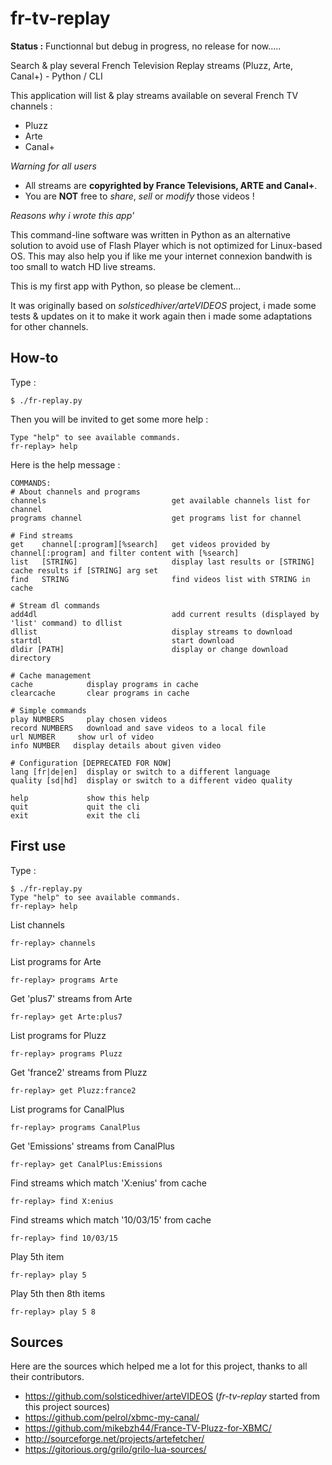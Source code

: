 fr-tv-replay
=============

**Status :** Functionnal but debug in progress, no release for now.....

Search &amp; play several French Television Replay streams (Pluzz, Arte, Canal+) - Python / CLI

This application will list & play streams available on several French TV channels :
 * Pluzz
 * Arte
 * Canal+

*Warning for all users*

 * All streams are **copyrighted by France Televisions, ARTE and Canal+**. 
 * You are **NOT** free to *share*, *sell* or *modify* those videos !

*Reasons why i wrote this app'*

This command-line software was written in Python as an alternative solution to avoid use of Flash Player which is not optimized for Linux-based OS. This may also help you if like me your internet connexion bandwith is too small to watch HD live streams.

This is my first app with Python, so please be clement... 

It was originally based on *solsticedhiver/arteVIDEOS* project, i made some tests & updates on it to make it work again then i made some adaptations for other channels.

How-to
------

Type :

    $ ./fr-replay.py 

Then you will be invited to get some more help :

    Type "help" to see available commands.
    fr-replay> help
  
Here is the help message :

    COMMANDS:
    # About channels and programs
  	channels                            get available channels list for channel
  	programs channel                    get programs list for channel
  
  	# Find streams
  	get    channel[:program][%search]   get videos provided by channel[:program] and filter content with [%search]
  	list   [STRING]	                    display last results or [STRING] cache results if [STRING] arg set
  	find   STRING                       find videos list with STRING in cache
  
  	# Stream dl commands
  	add4dl                              add current results (displayed by 'list' command) to dllist
  	dllist                              display streams to download
  	startdl                             start download
  	dldir [PATH]                        display or change download directory
  
  	# Cache management
  	cache			 display programs in cache
  	clearcache		 clear programs in cache
  
  	# Simple commands
  	play NUMBERS	 play chosen videos
  	record NUMBERS   download and save videos to a local file
  	url NUMBER	   show url of video
  	info NUMBER	  display details about given video
  
  	# Configuration [DEPRECATED FOR NOW]
  	lang [fr|de|en]  display or switch to a different language
  	quality [sd|hd]  display or switch to a different video quality
  
  	help			 show this help
  	quit			 quit the cli
  	exit			 exit the cli

First use
--------
Type :

    $ ./fr-replay.py 
    Type "help" to see available commands.
    fr-replay> help

List channels

    fr-replay> channels

List programs for Arte

    fr-replay> programs Arte

Get 'plus7' streams from Arte

    fr-replay> get Arte:plus7

List programs for Pluzz

    fr-replay> programs Pluzz

Get 'france2' streams from Pluzz

    fr-replay> get Pluzz:france2

List programs for CanalPlus

    fr-replay> programs CanalPlus

Get 'Emissions' streams from CanalPlus

    fr-replay> get CanalPlus:Emissions

Find streams which match 'X:enius' from cache

    fr-replay> find X:enius

Find streams which match '10/03/15' from cache

    fr-replay> find 10/03/15

Play 5th item

    fr-replay> play 5

Play 5th then 8th items

    fr-replay> play 5 8

Sources
-------
Here are the sources which helped me a lot for this project, thanks to all their contributors.
 * https://github.com/solsticedhiver/arteVIDEOS (*fr-tv-replay* started from this project sources)
 * https://github.com/pelrol/xbmc-my-canal/
 * https://github.com/mikebzh44/France-TV-Pluzz-for-XBMC/
 * http://sourceforge.net/projects/artefetcher/
 * https://gitorious.org/grilo/grilo-lua-sources/

